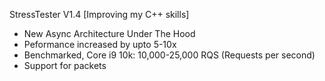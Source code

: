 StressTester V1.4 [Improving my C++ skills]
- New Async Architecture Under The Hood
- Peformance increased by upto 5-10x
- Benchmarked, Core i9 10k: 10,000-25,000 RQS (Requests per second)
- Support for packets

